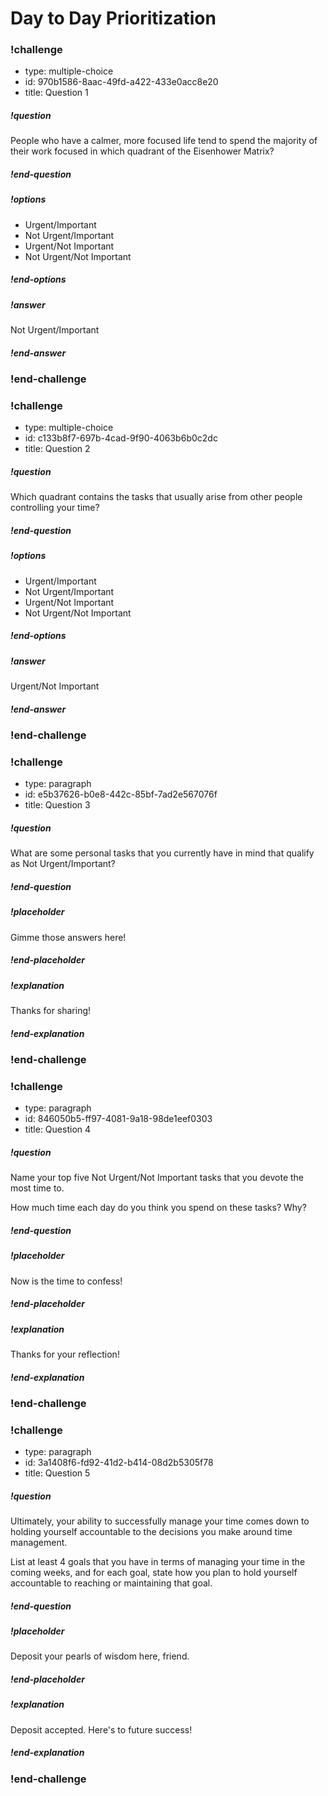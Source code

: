 # Day to Day Prioritization 

### !challenge

* type: multiple-choice
* id: 970b1586-8aac-49fd-a422-433e0acc8e20
* title: Question 1

##### !question

People who have a calmer, more focused life tend to spend the majority of their work focused in which quadrant of the Eisenhower Matrix?

##### !end-question

##### !options

* Urgent/Important
* Not Urgent/Important
* Urgent/Not Important
* Not Urgent/Not Important

##### !end-options

##### !answer

Not Urgent/Important

##### !end-answer

### !end-challenge

### !challenge

* type: multiple-choice
* id: c133b8f7-697b-4cad-9f90-4063b6b0c2dc
* title: Question 2

##### !question

Which quadrant contains the tasks that usually arise from other people controlling your time?

##### !end-question

##### !options

* Urgent/Important
* Not Urgent/Important
* Urgent/Not Important
* Not Urgent/Not Important

##### !end-options

##### !answer

Urgent/Not Important

##### !end-answer

### !end-challenge

### !challenge

* type: paragraph
* id: e5b37626-b0e8-442c-85bf-7ad2e567076f
* title: Question 3

##### !question

What are some personal tasks that you currently have in mind that qualify as Not Urgent/Important?

##### !end-question

##### !placeholder

Gimme those answers here!

##### !end-placeholder

##### !explanation

Thanks for sharing!

##### !end-explanation

### !end-challenge

### !challenge

* type: paragraph
* id: 846050b5-ff97-4081-9a18-98de1eef0303
* title: Question 4

##### !question

Name your top five Not Urgent/Not Important tasks that you devote the most time to.

How much time each day do you think you spend on these tasks? Why?

##### !end-question

##### !placeholder

Now is the time to confess!

##### !end-placeholder

##### !explanation

Thanks for your reflection!

##### !end-explanation

### !end-challenge

### !challenge

* type: paragraph
* id: 3a1408f6-fd92-41d2-b414-08d2b5305f78
* title: Question 5

##### !question

Ultimately, your ability to successfully manage your time comes down to holding yourself accountable to the decisions you make around time management. 

List at least 4 goals that you have in terms of managing your time in the coming weeks, and for each goal, state how you plan to hold yourself accountable to reaching or maintaining that goal. 

##### !end-question

##### !placeholder

Deposit your pearls of wisdom here, friend.

##### !end-placeholder

##### !explanation

Deposit accepted. Here's to future success! 

##### !end-explanation

### !end-challenge
